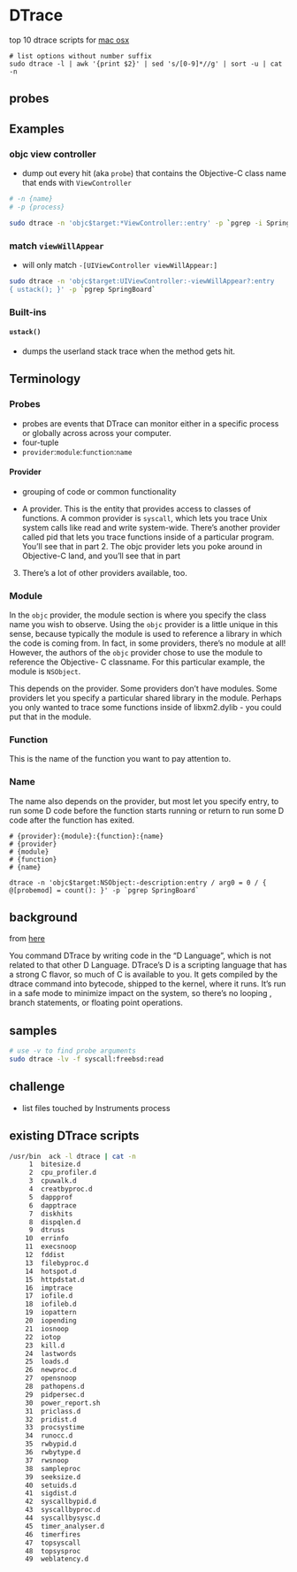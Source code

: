 # DTrace

top 10 dtrace scripts for [mac osx](http://dtrace.org/blogs/brendan/2011/10/10/top-10-dtrace-scripts-for-mac-os-x/)

```
# list options without number suffix
sudo dtrace -l | awk '{print $2}' | sed 's/[0-9]*//g' | sort -u | cat -n
```

## probes


## Examples

### objc view controller
* dump out every hit (aka `probe`) that contains the Objective-C class
name that ends with `ViewController`


```bash
# -n {name}
# -p {process}

sudo dtrace -n 'objc$target:*ViewController::entry' -p `pgrep -i SpringBoard`
```


### match `viewWillAppear`
* will only match `-[UIViewController viewWillAppear:]`

```bash
sudo dtrace -n 'objc$target:UIViewController:-viewWillAppear?:entry
{ ustack(); }' -p `pgrep SpringBoard`
```


### Built-ins

#### `ustack()`
* dumps the userland stack trace when the method gets hit.

## Terminology

### Probes
* probes are events that DTrace can monitor either in a specific process or globally across across your computer.
* four-tuple
* `provider`:`module`:`function`:`name`


#### Provider
* grouping of code or common functionality

* A provider. This is the entity that provides access to classes of functions. A
common provider is `syscall`, which lets you trace Unix system calls like read and
write system-wide. There’s another provider called pid that lets you trace
functions inside of a particular program. You’ll see that in part 2. The objc
provider lets you poke around in Objective-C land, and you’ll see that in part
3. There’s a lot of other providers available, too.

### Module
In the `objc` provider, the module section is where you specify the class name you
wish to observe. Using the `objc` provider is a little unique in this sense,
because typically the module is used to reference a library in which the code is
coming from. In fact, in some providers, there’s no module at all! However, the
authors of the `objc` provider chose to use the module to reference the Objective-
C classname. For this particular example, the module is `NSObject`.

This depends on the provider. Some providers don’t have modules. Some providers
let you specify a particular shared library in the module. Perhaps you only
wanted to trace some functions inside of libxm2.dylib - you could put that in
the module.

### Function
This is the name of the function you want to pay attention to.

### Name
The name also depends on the provider, but most let you specify entry, to run
some D code before the function starts running or return to run some D code
after the function has exited.


```
# {provider}:{module}:{function}:{name}
# {provider}
# {module}
# {function}
# {name}

dtrace -n 'objc$target:NSObject:-description:entry / arg0 = 0 / { @[probemod] = count(): }' -p `pgrep SpringBoard`
```

## background

from [here](https://www.bignerdranch.com/blog/hooked-on-dtrace-part-1/)


You command DTrace by writing code in the “D Language”, which is not related to
that other D Language. DTrace’s D is a scripting language that has a strong C
flavor, so much of C is available to you. It gets compiled by the dtrace command
into bytecode, shipped to the kernel, where it runs. It’s run in a safe mode to
minimize impact on the system, so there’s no looping , branch statements, or
floating point operations.

## samples


```bash
# use -v to find probe arguments
sudo dtrace -lv -f syscall:freebsd:read
```

## challenge
* list files touched by Instruments process

## existing DTrace scripts

```sh
/usr/bin  ack -l dtrace | cat -n
     1  bitesize.d
     2  cpu_profiler.d
     3  cpuwalk.d
     4  creatbyproc.d
     5  dappprof
     6  dapptrace
     7  diskhits
     8  dispqlen.d
     9  dtruss
    10  errinfo
    11  execsnoop
    12  fddist
    13  filebyproc.d
    14  hotspot.d
    15  httpdstat.d
    16  imptrace
    17  iofile.d
    18  iofileb.d
    19  iopattern
    20  iopending
    21  iosnoop
    22  iotop
    23  kill.d
    24  lastwords
    25  loads.d
    26  newproc.d
    27  opensnoop
    28  pathopens.d
    29  pidpersec.d
    30  power_report.sh
    31  priclass.d
    32  pridist.d
    33  procsystime
    34  runocc.d
    35  rwbypid.d
    36  rwbytype.d
    37  rwsnoop
    38  sampleproc
    39  seeksize.d
    40  setuids.d
    41  sigdist.d
    42  syscallbypid.d
    43  syscallbyproc.d
    44  syscallbysysc.d
    45  timer_analyser.d
    46  timerfires
    47  topsyscall
    48  topsysproc
    49  weblatency.d
```
